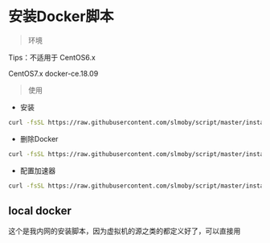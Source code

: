 # 安装Docker脚本

> 环境

Tips：不适用于 CentOS6.x

CentOS7.x
docker-ce.18.09

> 使用

- 安装

```sh
curl -fsSL https://raw.githubusercontent.com/slmoby/script/master/install-docker/CentOS/docker.sh | bash -s install
```

- 删除Docker

```sh
curl -fsSL https://raw.githubusercontent.com/slmoby/script/master/install-docker/CentOS/docker.sh | bash -s remove
```

- 配置加速器

```sh
curl -fsSL https://raw.githubusercontent.com/slmoby/script/master/install-docker/CentOS/docker.sh | bash -s config
```


## local docker

这个是我内网的安装脚本，因为虚拟机的源之类的都定义好了，可以直接用
